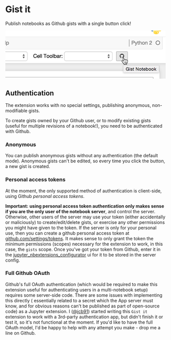 Gist it
=======

Publish notebooks as Github gists with a single button click!

![](icon.png)


Authentication
--------------

The extension works with no special settings, publishing anonymous,
non-modifiable gists.

To create gists owned by your Github user, or to modify existing gists (useful
for multiple revisions of a notebook!), you need to be authenticated with Github.


### Anonymous

You can publish anonymous gists without any authentication (the default mode).
Anonymous gists can't be edited, so every time you click the button, a new gist
is created.



### Personal access tokens

At the moment, the only supported method of authentication is client-side,
using Github _personal access tokens_.

__Important:__ __using personal access token authentication only makes sense if
you are the only user of the notebook server__, and control the server.
Otherwise, other users of the server may use your token
(either accidentally or maliciously) to create/edit/delete gists,
or exercise any other permissions you might have given to the token.
If the server is only for your personal use, then you can create a github
personal access token at [github.com/settings/tokens](https://github.com/settings/tokens).
It makes sense to only grant the token the minimum permissions (scopes)
necessary for the extension to work, in this case, the `gists` scope.
Once you've got your token from Github, enter it in the
[jupyter_nbextensions_configurator](https://github.com/Jupyter-contrib/jupyter_nbextensions_configurator)
ui for it to be stored in the server config.


### Full Github OAuth

Github's full OAuth authentication
(which would be required to make this extension useful for authenticating users
in a multi-notebook setup)
requires some server-side code.
There are some issues with implementing this directly (
essentially related to a secret which the App server must know, and for obvious
reasons can't be published as part of open-source code) as a Jupyter extension.
I ([@jcb91](https://github.com/jcb91)) started writing this `Gist it` extension
to work with a 3rd-party authentication app, but didn't finish it or test it,
so it's not functional at the moment.
If you'd like to have the full OAuth model, I'd be happy to help with any
attempt you make - drop me a line on Github.
